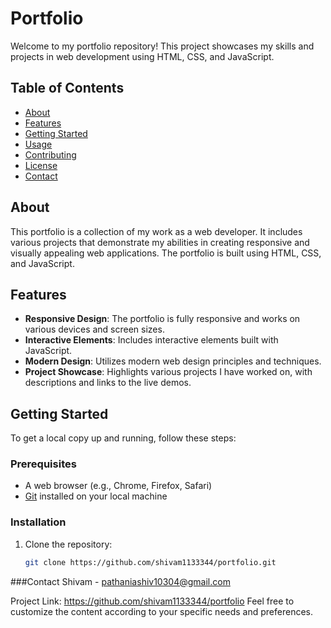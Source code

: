 # Portfolio

Welcome to my portfolio repository! This project showcases my skills and projects in web development using HTML, CSS, and JavaScript.

## Table of Contents

- [About](#about)
- [Features](#features)
- [Getting Started](#getting-started)
- [Usage](#usage)
- [Contributing](#contributing)
- [License](#license)
- [Contact](#contact)

## About

This portfolio is a collection of my work as a web developer. It includes various projects that demonstrate my abilities in creating responsive and visually appealing web applications. The portfolio is built using HTML, CSS, and JavaScript.

## Features

- **Responsive Design**: The portfolio is fully responsive and works on various devices and screen sizes.
- **Interactive Elements**: Includes interactive elements built with JavaScript.
- **Modern Design**: Utilizes modern web design principles and techniques.
- **Project Showcase**: Highlights various projects I have worked on, with descriptions and links to the live demos.

## Getting Started

To get a local copy up and running, follow these steps:

### Prerequisites

- A web browser (e.g., Chrome, Firefox, Safari)
- [Git](https://git-scm.com/) installed on your local machine

### Installation

1. Clone the repository:
   ```sh
   git clone https://github.com/shivam1133344/portfolio.git

###Contact
Shivam - pathaniashiv10304@gmail.com

Project Link: https://github.com/shivam1133344/portfolio
Feel free to customize the content according to your specific needs and preferences.
